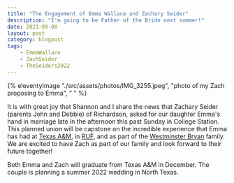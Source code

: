 ```yaml
---
title: "The Engagement of Emma Wallace and Zachary Seider"
description: "I'm going to be Father of the Bride next summer!"
date: 2021-09-08
layout: post
category: blogpost
tags:
    - EmmaWallace
    - ZachSeider
    - TheSeiders2022
---
```

{% eleventyImage "./src/assets/photos/IMG_3255.jpeg", "photo of my Zach proposing to Emma", " " %}

It is with great joy that Shannon and I share the news that Zachary Seider (parents John and Debbie) of Richardson, asked for our daughter Emma's hand in marriage late in the afternoon this past Sunday in College Station. This planned union will be capstone on the incredible experience that Emma has had at [Texas A&M](https://www.tamu.edu), in [RUF](https://ruf.org/ministry/texas-am-university/), and as part of the [Westminster Bryan](https://wpcbryan.org) family. We are excited to have Zach as part of our family and look forward to their future together!

Both Emma and Zach will graduate from Texas A&M in December. The couple is planning a summer 2022 wedding in North Texas.
